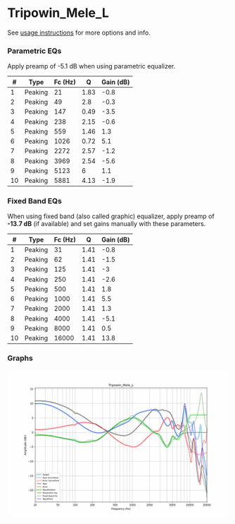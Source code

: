 # Tripowin_Mele_L
See [usage instructions](https://github.com/jaakkopasanen/AutoEq#usage) for more options and info.

### Parametric EQs
Apply preamp of -5.1 dB when using parametric equalizer.

|   # | Type    |   Fc (Hz) |    Q |   Gain (dB) |
|-----|---------|-----------|------|-------------|
|   1 | Peaking |        21 | 1.83 |        -0.8 |
|   2 | Peaking |        49 | 2.8  |        -0.3 |
|   3 | Peaking |       147 | 0.49 |        -3.5 |
|   4 | Peaking |       238 | 2.15 |        -0.6 |
|   5 | Peaking |       559 | 1.46 |         1.3 |
|   6 | Peaking |      1026 | 0.72 |         5.1 |
|   7 | Peaking |      2272 | 2.57 |        -1.2 |
|   8 | Peaking |      3969 | 2.54 |        -5.6 |
|   9 | Peaking |      5123 | 6    |         1.1 |
|  10 | Peaking |      5881 | 4.13 |        -1.9 |

### Fixed Band EQs
When using fixed band (also called graphic) equalizer, apply preamp of **-13.7 dB** (if available) and set gains manually with these parameters.

|   # | Type    |   Fc (Hz) |    Q |   Gain (dB) |
|-----|---------|-----------|------|-------------|
|   1 | Peaking |        31 | 1.41 |        -0.8 |
|   2 | Peaking |        62 | 1.41 |        -1.5 |
|   3 | Peaking |       125 | 1.41 |        -3   |
|   4 | Peaking |       250 | 1.41 |        -2.6 |
|   5 | Peaking |       500 | 1.41 |         1.8 |
|   6 | Peaking |      1000 | 1.41 |         5.5 |
|   7 | Peaking |      2000 | 1.41 |         1.3 |
|   8 | Peaking |      4000 | 1.41 |        -5.1 |
|   9 | Peaking |      8000 | 1.41 |         0.5 |
|  10 | Peaking |     16000 | 1.41 |        13.8 |

### Graphs
![](./Tripowin_Mele_L.png)
